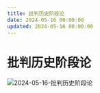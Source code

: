 ```yaml
---
title: 批判历史阶段论
date: 2024-05-16 00:00:00
updated: 2024-05-16 00:00:00
---
```


# 批判历史阶段论

![2024-05-16-批判历史阶段论](assets/2024-05-16-批判历史阶段论.png)

